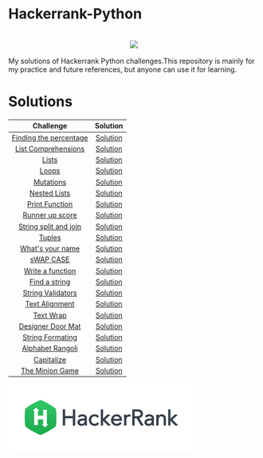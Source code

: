 # Hackerrank-Python
 
<p align="center">  
	<br>
	<a href="https://www.hackerrank.com/pkaul7">
        <img height=100 src="https://d3keuzeb2crhkn.cloudfront.net/hackerrank/assets/styleguide/logo_wordmark-f5c5eb61ab0a154c3ed9eda24d0b9e31.svg"> 
    </a>
    <br>
</p>


My solutions of Hackerrank Python challenges.This repository is mainly for my practice and future references, but anyone can use it for learning.


# Solutions

 Challenge | Solution |
|:---------:|:--------:|
[Finding the percentage](https://www.hackerrank.com/challenges/finding-the-percentage/problem)|[Solution](https://github.com/pranavkaul/Hackerrank_Python/blob/main/Python%20Solutions/Finding%20the%20percentage.py)|
[List Comprehensions](https://www.hackerrank.com/challenges/list-comprehensions/problem)|[Solution](https://github.com/pranavkaul/Hackerrank_Python/blob/main/Python%20Solutions/List%20comprehensions.py)|
[Lists](https://www.hackerrank.com/challenges/python-lists/problem)|[Solution](https://github.com/pranavkaul/Hackerrank_Python/blob/main/Python%20Solutions/Lists.py)|
[Loops](https://www.hackerrank.com/challenges/python-loops/problem)|[Solution](https://github.com/pranavkaul/Hackerrank_Python/blob/main/Python%20Solutions/Loops.py)|
[Mutations](https://www.hackerrank.com/challenges/python-mutations/problem)|[Solution](https://github.com/pranavkaul/Hackerrank_Python/blob/main/Python%20Solutions/Mutations.py)|
[Nested Lists](https://www.hackerrank.com/challenges/nested-list/problem)|[Solution](https://github.com/pranavkaul/Hackerrank_Python/blob/main/Python%20Solutions/Mutations.py)|
[Print Function](https://www.hackerrank.com/challenges/python-print/problem)|[Solution](https://github.com/pranavkaul/Hackerrank_Python/blob/main/Python%20Solutions/Print%20function.py)|
[Runner up score](https://www.hackerrank.com/challenges/find-second-maximum-number-in-a-list/problem)|[Solution](https://github.com/pranavkaul/Hackerrank_Python/blob/main/Python%20Solutions/Runner-Up%20Score.py)|
[String split and join](https://www.hackerrank.com/challenges/python-string-split-and-join/problem)|[Solution](https://github.com/pranavkaul/Hackerrank_Python/blob/main/Python%20Solutions/String_Split_and_Join.py)|
[Tuples](https://www.hackerrank.com/challenges/python-tuples/problem)|[Solution](https://github.com/pranavkaul/Hackerrank_Python/blob/main/Python%20Solutions/Tuples.py)|
[What's your name](https://www.hackerrank.com/challenges/whats-your-name/problem)|[Solution](https://github.com/pranavkaul/Hackerrank_Python/blob/main/Python%20Solutions/What's_Your_Name.py)|
[sWAP CASE](https://www.hackerrank.com/challenges/swap-case/problem)|[Solution](https://github.com/pranavkaul/Hackerrank_Python/blob/main/Python%20Solutions/sWAP-cASE.py)|
[Write a function](https://www.hackerrank.com/challenges/write-a-function/problem)|[Solution](https://github.com/pranavkaul/Hackerrank_Python/blob/main/Python%20Solutions/Write%20a%20function.py)|
[Find a string](https://www.hackerrank.com/challenges/find-a-string/problem)|[Solution](https://github.com/pranavkaul/Hackerrank_Python/blob/main/Python%20Solutions/Find_a_string.py)|
[String Validators](https://www.hackerrank.com/challenges/string-validators/problem)|[Solution](https://github.com/pranavkaul/Hackerrank_Python/blob/main/Python%20Solutions/String_Validators.py)|
[Text Alignment](https://www.hackerrank.com/challenges/text-alignment/problem)|[Solution](https://github.com/pranavkaul/Hackerrank_Python/blob/main/Python%20Solutions/Text_Alignment.py)|
[Text Wrap](https://www.hackerrank.com/challenges/text-wrap/problem)|[Solution](https://github.com/pranavkaul/Hackerrank_Python/blob/main/Python%20Solutions/Text_wrap.py)|
[Designer Door Mat](https://www.hackerrank.com/challenges/designer-door-mat/problem)|[Solution](https://github.com/pranavkaul/Hackerrank_Python/blob/main/Python%20Solutions/Designer_Door_Mat.py)|
[String Formating](https://www.hackerrank.com/challenges/python-string-formatting/problem)|[Solution](https://github.com/pranavkaul/Hackerrank_Python/blob/main/Python%20Solutions/String_Formating.py)|
[Alphabet Rangoli](https://www.hackerrank.com/challenges/alphabet-rangoli/problem)|[Solution](https://github.com/pranavkaul/Hackerrank_Python/blob/main/Python%20Solutions/Alphabet_Rangoli.py)|
[Capitalize](https://www.hackerrank.com/challenges/capitalize/problem)|[Solution](https://github.com/pranavkaul/Hackerrank_Python/blob/main/Python%20Solutions/Capitalize.py)|
[The Minion Game](https://www.hackerrank.com/challenges/the-minion-game/)|[Solution](https://github.com/pranavkaul/Hackerrank_Python/blob/main/Python%20Solutions/The_Minion_Game.py)|






![alt text](https://github.com/pranavkaul/Hackerrank-Python/blob/main/Image.png?raw=true)


